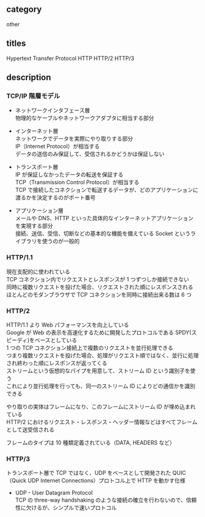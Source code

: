 ## category

other

## titles

Hypertext Transfer Protocol
HTTP
HTTP/2
HTTP/3

## description

### TCP/IP 階層モデル

- ネットワークインタフェース層  
  物理的なケーブルやネットワークアダプタに相当する部分

- インターネット層  
  ネットワークでデータを実際にやり取りする部分  
  IP（Internet Protocol）が相当する  
  データの送信のみ保証して、受信されるかどうかは保証しない

- トランスポート層  
  IP が保証しなかったデータの転送を保証する  
  TCP（Transmission Control Protocol）が相当する  
  TCP で接続したコネクションで転送するデータが、どのアプリケーションに渡るかを決定するのがポート番号

- アプリケーション層  
  メールや DNS、HTTP といった具体的なインターネットアプリケーションを実現する部分  
  接続、送信、受信、切断などの基本的な機能を備えている Socket というライブラリを使うのが一般的

### HTTP/1.1

現在支配的に使われている  
TCP コネクション内でリクエストとレスポンスが 1 つずつしか接続できない  
同時に複数リクエストを投げた場合、リクエストされた順にレスポンスされる  
ほとんどのモダンブラウザで TCP コネクションを同時に接続出来る数は 6 つ

### HTTP/2

HTTP/1.1 より Web パフォーマンスを向上している  
Google が Web の表示を高速化するために開発したプロトコルである SPDY(スピーディ)をベースとしている  
1 つの TCP コネクション接続上で複数のリクエストを並行処理できる  
つまり複数リクエストを投げた場合、処理がリクエスト順ではなく、並行に処理され終わった順にレスポンスが返ってくる  
ストリームという仮想的なパイプを用意して、ストリーム ID という識別子を使う  
これにより並行処理を行っても、同一のストリーム ID によりどの通信かを識別できる

やり取りの実体はフレームになり、このフレームにストリーム ID が埋め込まれている  
HTTP/2 におけるリクエスト・レスポンス・ヘッダー情報などはすべてフレームとして送受信される

フレームのタイプは 10 種類定義されている（DATA, HEADERS など）

### HTTP/3

トランスポート層で TCP ではなく、UDP をベースとして開発された QUIC（Quick UDP Internet Connections）プロトコル上で HTTP を動かす仕様

- UDP - User Datagram Protocol  
  TCP の three-way handshaking のような接続の確立を行わないので、信頼性に欠けるが、シンプルで速いプロトコル
